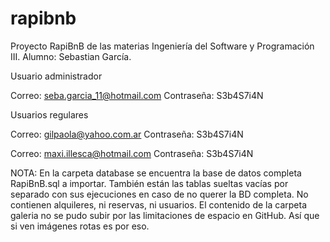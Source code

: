# rapibnb
Proyecto RapiBnB de las materias Ingeniería del Software y Programación III.
Alumno: Sebastian García.

Usuario administrador

Correo: seba.garcia_11@hotmail.com 
Contraseña: S3b4S7i4N

Usuarios regulares

Correo: gilpaola@yahoo.com.ar
Contraseña: S3b4S7i4N

Correo: maxi.illesca@hotmail.com
Contraseña: S3b4S7i4N

NOTA: En la carpeta database se encuentra la base de datos completa RapiBnB.sql a importar. También están las tablas sueltas vacías por separado con sus ejecuciones en caso de no querer la BD completa. No contienen alquileres, ni reservas, ni usuarios. El contenido de la carpeta galeria no se pudo subir por las limitaciones de espacio en GitHub. Así que si ven imágenes rotas es por eso.
